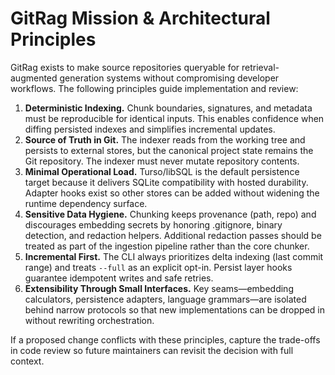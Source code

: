# GitRag Mission & Architectural Principles

GitRag exists to make source repositories queryable for retrieval-augmented
generation systems without compromising developer workflows. The following
principles guide implementation and review:

1. **Deterministic Indexing.** Chunk boundaries, signatures, and metadata must be
   reproducible for identical inputs. This enables confidence when diffing
   persisted indexes and simplifies incremental updates.
2. **Source of Truth in Git.** The indexer reads from the working tree and
   persists to external stores, but the canonical project state remains the Git
   repository. The indexer must never mutate repository contents.
3. **Minimal Operational Load.** Turso/libSQL is the default persistence target
   because it delivers SQLite compatibility with hosted durability. Adapter
   hooks exist so other stores can be added without widening the runtime
   dependency surface.
4. **Sensitive Data Hygiene.** Chunking keeps provenance (path, repo) and
   discourages embedding secrets by honoring .gitignore, binary detection, and
   redaction helpers. Additional redaction passes should be treated as part of
   the ingestion pipeline rather than the core chunker.
5. **Incremental First.** The CLI always prioritizes delta indexing (last commit
   range) and treats `--full` as an explicit opt-in. Persist layer hooks
   guarantee idempotent writes and safe retries.
6. **Extensibility Through Small Interfaces.** Key seams—embedding calculators,
   persistence adapters, language grammars—are isolated behind narrow protocols
   so that new implementations can be dropped in without rewriting orchestration.

If a proposed change conflicts with these principles, capture the trade-offs in
code review so future maintainers can revisit the decision with full context.
